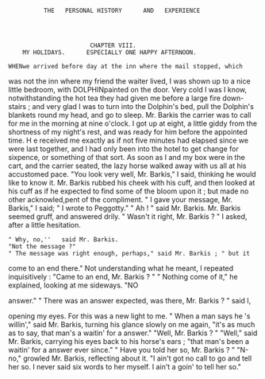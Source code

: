               THE   PERSONAL HISTORY      AND   EXPERIENCE




                           CHAPTER VIII.
        MY HOLIDAYS.      ESPECIALLY ONE HAPPY AFTERNOON.

    WHENwe arrived before day at the inn where the mail stopped, which
was not the inn where my friend the waiter lived, I was shown up to a nice
little bedroom, with DOLPHINpainted on the door. Very cold I was I
know, notwithstanding the hot tea they had given me before a large fire
down-stairs ; and very glad I was to turn into the Dolphin's bed, pull the
Dolphin's blankets round my head, and go to sleep.
    Mr. Barkis the carrier was to call for me in the morning at nine o'clock.
I got up at eight, a little giddy from the shortness of my night's rest, and
was ready for him before the appointed time. H e received me exactly as
if not five minutes had elapsed since we were last together, and I had
only been into the hotel to get change for sixpence, or something of that
sort.
    As soon as I and my box were in the cart, and the carrier seated, the
lazy horse walked away with us all at his accustomed pace.
    "You look very well, Mr. Barkis," I said, thinking he would like to
know it.
    Mr. Barkis rubbed his cheek with his cuff, and then looked at his cuff
 as if he expected to find some of the bloom upon it ; but made no other
 acknowled,pent of the compliment.
    " I gave your message, Mr. Barkis," I said; " I wrote to Peggotty."
    " Ah ! " said Mr. Barkis.
    Mr. Barkis seemed gruff, and answered drily.
    " Wasn't it right, Mr. Barkis ? " I asked, after a little hesitation.

    " Why, no,''   said Mr. Barkis.
    "Not the message ?"
    " The message was right enough, perhaps," said Mr. Barkis ; " but it
 come to an end there."
    Not understanding what he meant, I repeated inquisitively : "Came to
 an end, Mr. Barkis ? "
    " Nothing come of it," he explained, looking at me sideways.          "NO

 answer."
    " There was an answer expected, was there, Mr. Barkis ? " said I,

 opening my eyes. For this was a new light to me.
     " When a man says he 's willin'," said Mr. Barkis, turning his glance
 slowly on me again, "it's as much as to say, that man's a waitin' for a
 answer."
    "Well, Mr. Barkis ? "
    "Well," said Mr. Barkis, carrying his eyes back to his horse's ears ;
 "that man's been a waitin' for a answer ever since."
    " Have you told her so, Mr. Barkis ? "
    "N-no,"      growled Mr. Barkis, reflecting about it. "I ain't got no
 call to go and tell her so. I never said six words to her myself. I ain't
 a goin' to tell her so."

